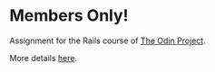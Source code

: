 # Members Only!

Assignment for the Rails course of <a href="https://www.theodinproject.com">The Odin Project</a>.

More details  <a href="https://www.theodinproject.com/lessons/ruby-on-rails-members-only">here</a>.
